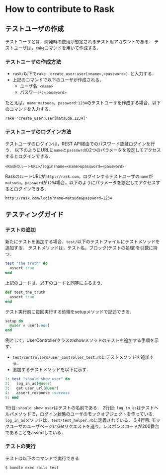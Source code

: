 # How to contribute to Rask
## テストユーザの作成
テストユーザとは，開発時の使用が想定されるテスト用アカウントである．
テストユーザは，`rake`コマンドを用いて作成する．

### テストユーザの作成方法
- `rask/`以下で`rake 'create_user:user[<name>,<password>]'`と入力する．
- 上記のコマンドで以下のユーザが作成される．
  - ユーザ名: `<name>`
  - パスワード: `<password>`

たとえば，`name:matsuda`，`password:1234`のテストユーザを作成する場合，以下のコマンドを入力する．
```
rake 'create_user:user[matsuda,1234]'
```

### テストユーザのログイン方法
テストユーザのログインは，REST API経由でのパスワード認証ログインを行う．
以下のようにURLに`name`と`passowrd`の2つのパラメータを設定してアクセスするとログインできる．
```
<RaskのルートURL>/login?name=<name>&password=<password>
```

RaskのルートURLが`http://rask.com`，ログインするテストユーザの`name`が`matsuda`，`password`が`1234`場合，以下のようにパラメータを設定してアクセスするとログインできる．
```
http://rask.com/login?name=matsuda&password=1234
```

## テスティングガイド
### テストの追加
新たにテストを追加する場合，`test/`以下のテストファイルにテストメソッドを追加する．
テストメソッドは，テスト名，ブロック(テストの処理)を引数に持つ．
```ruby
test "the truth" do
  assert true
end
```
上記のコードは，以下のコードと同等にふるまう．
```ruby
def test_the_truth
  assert true
end
```
テスト実行前に毎回実行する処理をsetupメソッドで記述できる．
```ruby
setup do
  @user = user(:one)
end
```

例として，UserControllerクラスのshowメソッドのテストを追加する手順を示す．
- `test/controllers/user_controller_test.rb`にテストメソッドを追加する．
- 追加するテストメソッドを以下に示す．
```ruby
1: test "should show user" do
2:   log_in_as(@user)
3:   get user_url(@user)
4:   assert_response :success
5: end
```
1行目: `should show user`はテストの名前である．
2行目: `log_in_as`はテストヘルパメソッドで，ログイン状態のユーザのモックオブジェクトを作っている．`log_in_as`メソッドは，`test/test_helper.rb`に定義されている．
3,4行目: モックユーザのユーザページにGetリクエストを送り，レスポンスコードが200番台であることをassertしている．

### テストの実行
テストは以下のコマンドで実行できる
```command
$ bundle exec rails test
```
